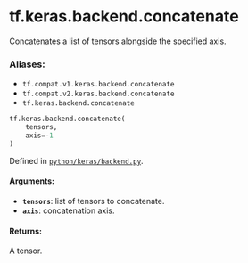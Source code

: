 <div itemscope itemtype="http://developers.google.com/ReferenceObject">
<meta itemprop="name" content="tf.keras.backend.concatenate" />
<meta itemprop="path" content="Stable" />
</div>

# tf.keras.backend.concatenate

Concatenates a list of tensors alongside the specified axis.

### Aliases:

* `tf.compat.v1.keras.backend.concatenate`
* `tf.compat.v2.keras.backend.concatenate`
* `tf.keras.backend.concatenate`

``` python
tf.keras.backend.concatenate(
    tensors,
    axis=-1
)
```



Defined in [`python/keras/backend.py`](/code/stable/tensorflow/python/keras/backend.py).

<!-- Placeholder for "Used in" -->


#### Arguments:


* <b>`tensors`</b>: list of tensors to concatenate.
* <b>`axis`</b>: concatenation axis.


#### Returns:

A tensor.
